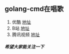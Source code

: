 ## golang-cmd在唱歌
1. 优酷 [地址](https://v.youku.com/v_show/id_XMzgwNjUyNTk4OA==.html)
1. B站 [地址](https://www.bilibili.com/video/av30859607)
1. 腾讯视频 [地址](https://v.qq.com/x/page/m07731odeu6.html)


##### 希望大家能关注一下

